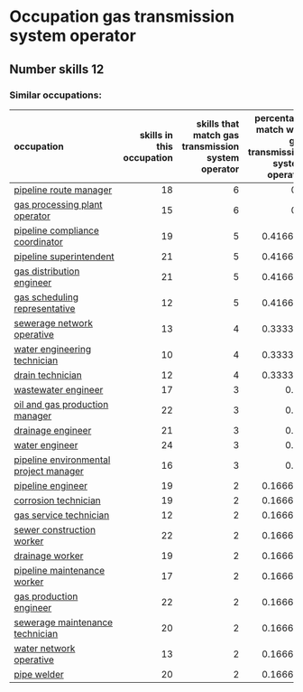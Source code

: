# Occupation gas transmission system operator
## Number skills 12
### Similar occupations:
| occupation                                                                          |   skills in this occupation |   skills that match gas transmission system operator |   percentage match with gas transmission system operator |   skills not in gas transmission system operator |
|:------------------------------------------------------------------------------------|----------------------------:|-----------------------------------------------------:|---------------------------------------------------------:|-------------------------------------------------:|
| [pipeline route manager](pipeline_route_manager.md)                                 |                          18 |                                                    6 |                                                 0.5      |                                               12 |
| [gas processing plant operator](gas_processing_plant_operator.md)                   |                          15 |                                                    6 |                                                 0.5      |                                                9 |
| [pipeline compliance coordinator](pipeline_compliance_coordinator.md)               |                          19 |                                                    5 |                                                 0.416667 |                                               14 |
| [pipeline superintendent](pipeline superintendent.md)                               |                          21 |                                                    5 |                                                 0.416667 |                                               16 |
| [gas distribution engineer](gas_distribution_engineer.md)                           |                          21 |                                                    5 |                                                 0.416667 |                                               16 |
| [gas scheduling representative](gas_scheduling_representative.md)                   |                          12 |                                                    5 |                                                 0.416667 |                                                7 |
| [sewerage network operative](sewerage_network_operative.md)                         |                          13 |                                                    4 |                                                 0.333333 |                                                9 |
| [water engineering technician](water_engineering_technician.md)                     |                          10 |                                                    4 |                                                 0.333333 |                                                6 |
| [drain technician](drain_technician.md)                                             |                          12 |                                                    4 |                                                 0.333333 |                                                8 |
| [wastewater engineer](wastewater_engineer.md)                                       |                          17 |                                                    3 |                                                 0.25     |                                               14 |
| [oil and gas production manager](oil_and_gas_production_manager.md)                 |                          22 |                                                    3 |                                                 0.25     |                                               19 |
| [drainage engineer](drainage_engineer.md)                                           |                          21 |                                                    3 |                                                 0.25     |                                               18 |
| [water engineer](water_engineer.md)                                                 |                          24 |                                                    3 |                                                 0.25     |                                               21 |
| [pipeline environmental project manager](pipeline_environmental_project_manager.md) |                          16 |                                                    3 |                                                 0.25     |                                               13 |
| [pipeline engineer](pipeline_engineer.md)                                           |                          19 |                                                    2 |                                                 0.166667 |                                               17 |
| [corrosion technician](corrosion_technician.md)                                     |                          19 |                                                    2 |                                                 0.166667 |                                               17 |
| [gas service technician](gas_service_technician.md)                                 |                          12 |                                                    2 |                                                 0.166667 |                                               10 |
| [sewer construction worker](sewer_construction_worker.md)                           |                          22 |                                                    2 |                                                 0.166667 |                                               20 |
| [drainage worker](drainage_worker.md)                                               |                          19 |                                                    2 |                                                 0.166667 |                                               17 |
| [pipeline maintenance worker](pipeline_maintenance_worker.md)                       |                          17 |                                                    2 |                                                 0.166667 |                                               15 |
| [gas production engineer](gas_production_engineer.md)                               |                          22 |                                                    2 |                                                 0.166667 |                                               20 |
| [sewerage maintenance technician](sewerage_maintenance_technician.md)               |                          20 |                                                    2 |                                                 0.166667 |                                               18 |
| [water network operative](water_network_operative.md)                               |                          13 |                                                    2 |                                                 0.166667 |                                               11 |
| [pipe welder](pipe_welder.md)                                                       |                          20 |                                                    2 |                                                 0.166667 |                                               18 |
